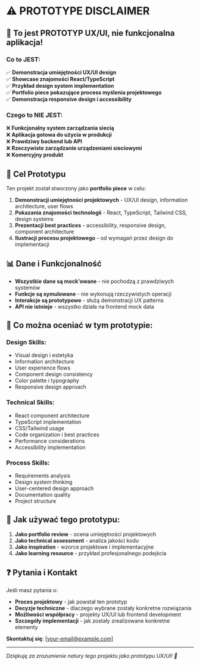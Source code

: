 # ⚠️ PROTOTYPE DISCLAIMER

## 🎨 To jest PROTOTYP UX/UI, nie funkcjonalna aplikacja!

### Co to JEST:
✅ **Demonstracja umiejętności UX/UI design**  
✅ **Showcase znajomości React/TypeScript**  
✅ **Przykład design system implementation**  
✅ **Portfolio piece pokazujące process myślenia projektowego**  
✅ **Demonstracja responsive design i accessibility**  

### Czego to NIE JEST:
❌ **Funkcjonalny system zarządzania siecią**  
❌ **Aplikacja gotowa do użycia w produkcji**  
❌ **Prawdziwy backend lub API**  
❌ **Rzeczywiste zarządzanie urządzeniami sieciowymi**  
❌ **Komercyjny produkt**  

## 🎯 Cel Prototypu

Ten projekt został stworzony jako **portfolio piece** w celu:

1. **Demonstracji umiejętności projektowych** - UX/UI design, information architecture, user flows
2. **Pokazania znajomości technologii** - React, TypeScript, Tailwind CSS, design systems
3. **Prezentacji best practices** - accessibility, responsive design, component architecture
4. **Ilustracji procesu projektowego** - od wymagań przez design do implementacji

## 📊 Dane i Funkcjonalność

- **Wszystkie dane są mock'owane** - nie pochodzą z prawdziwych systemów
- **Funkcje są symulowane** - nie wykonują rzeczywistych operacji
- **Interakcje są prototypowe** - służą demonstracji UX patterns
- **API nie istnieje** - wszystko działa na frontend mock data

## 🎨 Co można oceniać w tym prototypie:

### Design Skills:
- Visual design i estetyka
- Information architecture
- User experience flows
- Component design consistency
- Color palette i typography
- Responsive design approach

### Technical Skills:
- React component architecture
- TypeScript implementation
- CSS/Tailwind usage
- Code organization i best practices
- Performance considerations
- Accessibility implementation

### Process Skills:
- Requirements analysis
- Design system thinking
- User-centered design approach
- Documentation quality
- Project structure

## 🚀 Jak używać tego prototypu:

1. **Jako portfolio review** - ocena umiejętności projektowych
2. **Jako technical assessment** - analiza jakości kodu
3. **Jako inspiration** - wzorce projektowe i implementacyjne
4. **Jako learning resource** - przykład profesjonalnego podejścia

## ❓ Pytania i Kontakt

Jeśli masz pytania o:
- **Proces projektowy** - jak powstał ten prototyp
- **Decyzje techniczne** - dlaczego wybrane zostały konkretne rozwiązania
- **Możliwości współpracy** - projekty UX/UI lub frontend development
- **Szczegóły implementacji** - jak zostały zrealizowane konkretne elementy

**Skontaktuj się**: [your-email@example.com]

---

*Dziękuję za zrozumienie natury tego projektu jako prototypu UX/UI! 🎨*